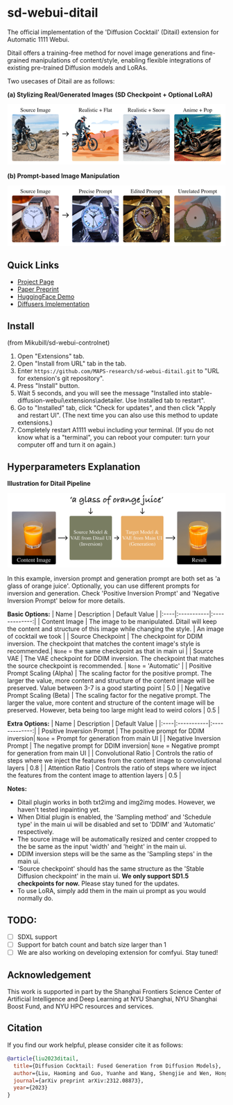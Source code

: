 # sd-webui-ditail
The official implementation of the 'Diffusion Cocktail' (Ditail) extension for Automatic 1111 Webui.

Ditail offers a training-free method for novel image generations and fine-grained manipulations of content/style, enabling flexible integrations of existing pre-trained Diffusion models and LoRAs.

Two usecases of Ditail are as follows:

**(a) Stylizing Real/Generated Images (SD Checkpoint + Optional LoRA)**
<p align="center">
  <img src="./assets/Intro-a.png" alt="Ditail Intro Figure">
</p>

**(b) Prompt-based Image Manipulation**
<p align="center">
  <img src="./assets/Intro-b.png" alt="Ditail Intro Figure">
</p>

## Quick Links
 - [Project Page](https://MAPS-research.github.io/Ditail)
 - [Paper Preprint](https://arxiv.org/abs/2312.08873)
 - [HuggingFace Demo](https://huggingface.co/spaces/MAPS-research/Diffusion-Cocktail)
  - [Diffusers Implementation](https://github.com/MAPS-research/Ditail)

## Install

(from Mikubill/sd-webui-controlnet)

1. Open "Extensions" tab.
2. Open "Install from URL" tab in the tab.
3. Enter `https://github.com/MAPS-research/sd-webui-ditail.git` to "URL for extension's git repository".
4. Press "Install" button.
5. Wait 5 seconds, and you will see the message "Installed into stable-diffusion-webui\extensions\adetailer. Use Installed tab to restart".
6. Go to "Installed" tab, click "Check for updates", and then click "Apply and restart UI". (The next time you can also use this method to update extensions.)
7. Completely restart A1111 webui including your terminal. (If you do not know what is a "terminal", you can reboot your computer: turn your computer off and turn it on again.)

## Hyperparameters Explanation
**Illustration for Ditail Pipeline**
<p align="center">
  <img src="./assets/Pipeline.png" alt="Ditail Pipeline Illustration">
</p>

In this example, inversion prompt and generation prompt are both set as 'a glass of orange juice'. Optionally, you can use different prompts for inversion and generation. Check 'Positive Inversion Prompt' and 'Negative Inversion Prompt' below for more details.

**Basic Options:**
| Name | Description | Default Value |
|:----|:-----------|:-------------:|
| Content Image | The image to be manipulated. Ditail will keep the content and structure of this image while changing the style. | An image of cocktail we took |
| Source Checkpoint | The checkpoint for DDIM inversion. The checkpoint that matches the content image's style is recommended.| `None` = the same checkpoint as that in main ui |
| Source VAE | The VAE checkpoint for DDIM inversion. The checkpoint that matches the source checkpoint is recommended. | `None` = 'Automatic' |
| Positive Prompt Scaling (Alpha) | The scaling factor for the positive prompt. The larger the value, more content and structure of the content image will be preserved. Value between 3-7 is a good starting point | 5.0 |
| Negative Prompt Scaling (Beta) | The scaling factor for the negative prompt. The larger the value, more content and structure of the content image will be preserved. However, beta being too large might lead to weird colors | 0.5 |

**Extra Options:**
| Name | Description | Default Value |
|:----|:-----------|:-------------:|
| Positive Inversion Prompt | The positive prompt for DDIM inversion| `None` = Prompt for generation from main UI |
| Negative Inversion Prompt | The negative prompt for DDIM inversion| `None` = Negative prompt for generation from main UI |
| Convolutional Ratio | Controls the ratio of steps where we inject the features from the content image to convolutional layers | 0.8 |
| Attention Ratio | Controls the ratio of steps where we inject the features from the content image to attention layers | 0.5 |

**Notes:**
- Ditail plugin works in both txt2img and img2img modes. However, we haven't tested inpainting yet.
- When Ditial plugin is enabled, the 'Sampling method' and 'Schedule type' in the main ui will be disabled and set to 'DDIM' and 'Automatic' respectively.
- The source image will be automatically resized and center cropped to the be same as the input 'width' and 'height' in the main ui.
- DDIM inversion steps will be the same as the 'Sampling steps' in the main ui. 
- 'Source checkpoint' should has the same structure as the 'Stable Diffusion checkpoint' in the main ui. **We only support SD1.5 checkpoints for now.** Please stay tuned for the updates.
- To use LoRA, simply add them in the main ui prompt as you would normally do. 


## TODO:
- [ ] SDXL support
- [ ] Support for batch count and batch size larger than 1
- [ ] We are also working on developing extension for comfyui. Stay tuned!

## Acknowledgement
This work is supported in part by the Shanghai Frontiers Science Center of Artificial Intelligence and Deep Learning at NYU Shanghai, NYU Shanghai Boost Fund, and NYU HPC resources and services.

## Citation
If you find our work helpful, please consider cite it as follows:
```bibtex
@article{liu2023ditail,
  title={Diffusion Cocktail: Fused Generation from Diffusion Models},
  author={Liu, Haoming and Guo, Yuanhe and Wang, Shengjie and Wen, Hongyi},
  journal={arXiv preprint arXiv:2312.08873},
  year={2023}
}
```